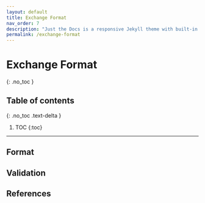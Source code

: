 ```yaml
---
layout: default
title: Exchange Format
nav_order: 7
description: "Just the Docs is a responsive Jekyll theme with built-in search that is easily customizable and hosted on GitHub Pages."
permalink: /exchange-format
---
```


# Exchange Format
{: .no_toc }

## Table of contents
{: .no_toc .text-delta }

1. TOC
{:toc}

---

## Format

## Validation

## References
